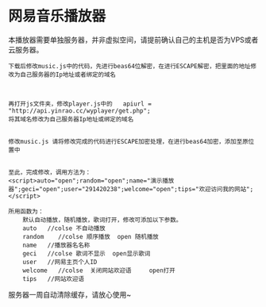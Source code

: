 # 网易音乐播放器
  本播放器需要单独服务器，并非虚拟空间，请提前确认自己的主机是否为VPS或者云服务器。
  
	下载后修改music.js中的代码，先进行beas64位解密，在进行ESCAPE解密，把里面的地址修改为自己服务器的Ip地址或者绑定的域名
	
	
	
	再打开js文件夹，修改player.js中的   apiurl = "http://api.yinrao.cc/wyplayer/get.php";   
	将其域名修改为自己服务器Ip地址或绑定的域名
	
	
	修改music.js 请将修改完成的代码进行ESCAPE加密处理，在进行beas64加密，添加至原位置中
	
	
	至此，完成修改，调用方法为：
	<script>auto="open";random="open";name="演示播放器";geci="open";user="291420238";welcome="open";tips="欢迎访问我的网站";</script>
<script type="text/javascript" src="http://api.yinrao.cc/wyplayer/music.js"></script>  



	所用函数为：
		默认自动播放，随机播放，歌词打开，修改可添加以下参数。
		auto   //colse 不自动播放
		random    //colse 顺序播放  open 随机播放
		name   //播放器名名称
		geci   //colse 歌词不显示  open显示歌词
		user   //网易主页个人ID
		welcome   //colse  关闭网站欢迎语     open打开
		tips   //网站欢迎语

		
服务器一周自动清除缓存，请放心使用~
